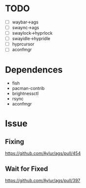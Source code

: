 # TODO
- [ ] waybar->ags
- [ ] swaync->ags
- [ ] swaylock->hyprlock
- [ ] swayidle->hypridle
- [ ] hyprcursor
- [ ] aconfmgr

# Dependences
- fish
- pacman-contrib
- brightnessctl
- rsync
- aconfmgr

# Issue
## Fixing
https://github.com/Aylur/ags/pull/454
## Wait for Fixed
https://github.com/Aylur/ags/pull/397
